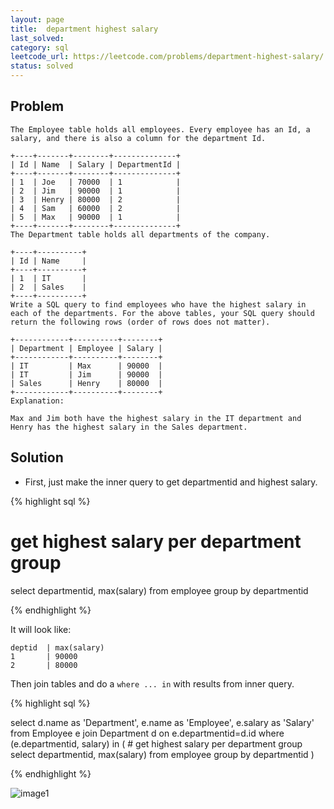```yaml
---
layout: page
title:  department highest salary
last_solved: 
category: sql
leetcode_url: https://leetcode.com/problems/department-highest-salary/
status: solved
---
```


Problem
-------

```
The Employee table holds all employees. Every employee has an Id, a salary, and there is also a column for the department Id.

+----+-------+--------+--------------+
| Id | Name  | Salary | DepartmentId |
+----+-------+--------+--------------+
| 1  | Joe   | 70000  | 1            |
| 2  | Jim   | 90000  | 1            |
| 3  | Henry | 80000  | 2            |
| 4  | Sam   | 60000  | 2            |
| 5  | Max   | 90000  | 1            |
+----+-------+--------+--------------+
The Department table holds all departments of the company.

+----+----------+
| Id | Name     |
+----+----------+
| 1  | IT       |
| 2  | Sales    |
+----+----------+
Write a SQL query to find employees who have the highest salary in each of the departments. For the above tables, your SQL query should return the following rows (order of rows does not matter).

+------------+----------+--------+
| Department | Employee | Salary |
+------------+----------+--------+
| IT         | Max      | 90000  |
| IT         | Jim      | 90000  |
| Sales      | Henry    | 80000  |
+------------+----------+--------+
Explanation:

Max and Jim both have the highest salary in the IT department and Henry has the highest salary in the Sales department.
```

Solution
----------


- First, just make the inner query to get departmentid and highest salary.

{% highlight sql %}

# get highest salary per department group
select departmentid, max(salary)
from employee
group by departmentid

{% endhighlight %}


It will look like:

```
deptid  | max(salary)
1       | 90000
2       | 80000
```

Then join tables and do a `where ... in` with results from inner query.

{% highlight sql %}

select d.name as 'Department', e.name as 'Employee', e.salary as 'Salary'
from Employee e join Department d on e.departmentid=d.id
where (e.departmentid, salary) in 
(
    # get highest salary per department group
    select departmentid, max(salary)
    from employee
    group by departmentid
)


{% endhighlight %}


![image1]()
